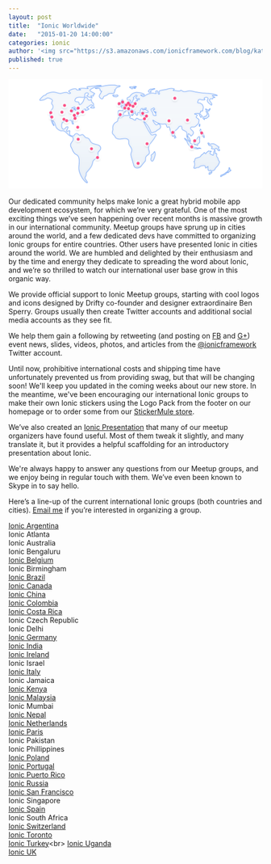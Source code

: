 ```yaml
---
layout: post
title:  "Ionic Worldwide"
date:   "2015-01-20 14:00:00"
categories: ionic
author: '<img src="https://s3.amazonaws.com/ionicframework.com/blog/katie-md.jpg" class="author-icon">Katie'
published: true
---
```


![Ionic Logos](/img/blog/community-header.png)

Our dedicated community helps make Ionic a great hybrid mobile app development ecosystem, for which we’re very grateful. One of the most exciting things we’ve seen happening over recent months is massive growth in our international community. Meetup groups have sprung up in cities around the world, and a few dedicated devs have committed to organizing Ionic groups for entire countries. Other users have presented Ionic in cities around the world. We are humbled and delighted by their enthusiasm and by the time and energy they dedicate to spreading the word about Ionic, and we’re so thrilled to watch our international user base grow in this organic way.

<!-- more --> 

We provide official support to Ionic Meetup groups, starting with cool logos and icons designed by Drifty co-founder and designer extraordinaire Ben Sperry. Groups usually then create Twitter accounts and additional social media accounts as they see fit. 

We help them gain a following by retweeting (and posting on [FB](https://www.facebook.com/ionicframework) and [G+](https://plus.google.com/u/1/b/112280728135675018538/+Ionicframework/posts)) event news, slides, videos, photos, and articles from the [@ionicframework](https://www.twitter.com/ionicframework) Twitter account.

Until now, prohibitive international costs and shipping time have unfortunately prevented us from providing swag, but that will be changing soon! We'll keep you updated in the coming weeks about our new store. In the meantime, we've been encouraging our international Ionic groups to make their own Ionic stickers using the Logo Pack from the footer on our homepage or to order some from our [StickerMule store](http://www.stickermule.com/user/1070630560/stickers).

We’ve also created an [Ionic Presentation](http://ionicframework.com/present-ionic/) that many of our meetup organizers have found useful. Most of them tweak it slightly, and many translate it, but it provides a helpful scaffolding for an introductory presentation about Ionic.

We're always happy to answer any questions from our Meetup groups, and we enjoy being in regular touch with them. We’ve even been known to Skype in to say hello.

Here’s a line-up of the current international Ionic groups (both countries and cities). [Email me](mailto:katie@drifty.com) if you’re interested in organizing a group.

[Ionic Argentina](https://twitter.com/IonicArgentina)<br>
Ionic Atlanta<br>
Ionic Australia<br>
Ionic Bengaluru<br>
[Ionic Belgium](https://twitter.com/IonicBE)<br>
Ionic Birmingham<br>
[Ionic Brazil](https://twitter.com/IonicBrazil)<br>
[Ionic Canada](https://twitter.com/IonicCanada)<br>
[Ionic China](https://twitter.com/IonicChina)<br>
[Ionic Colombia](https://twitter.com/IonicColombia)<br>
[Ionic Costa Rica](https://twitter.com/ionic_costarica)<br>
Ionic Czech Republic<br>
Ionic Delhi<br>
[Ionic Germany](https://twitter.com/ionicgermany)<br>
[Ionic India](https://twitter.com/ionicindia)<br>
[Ionic Ireland](https://twitter.com/ionic_Ireland)<br>
Ionic Israel<br>
[Ionic Italy](https://twitter.com/IonicItalia)<br>
Ionic Jamaica<br>
[Ionic Kenya](https://twitter.com/ionickenya)<br>
[Ionic Malaysia](https://twitter.com/IonicMalaysia)<br>
Ionic Mumbai<br>
[Ionic Nepal](https://twitter.com/ionicNepal)<br>
[Ionic Netherlands](https://twitter.com/IonicNederland)<br>
[Ionic Paris](https://twitter.com/IonicParis)<br>
Ionic Pakistan<br>
Ionic Phillippines<br>
[Ionic Poland](https://twitter.com/ionicpoland)<br>
[Ionic Portugal](https://twitter.com/IonicPortugal)<br>
[Ionic Puerto Rico](https://twitter.com/ionicpuertorico)<br>
[Ionic Russia](https://twitter.com/Ionic_ru)<br>
[Ionic San Francisco](http://www.meetup.com/Ionic-SF/)<br>
Ionic Singapore<br>
[Ionic Spain](https://twitter.com/ionicspain)<br>
Ionic South Africa<br>
[Ionic Switzerland](https://twitter.com/IonicSwiss)<br>
[Ionic Toronto](http://www.meetup.com/Ionic-Toronto/)<br>
[Ionic Turkey](https://twitter.com/IonicTurkey_)<br>
[Ionic Uganda](https://twitter.com/IonicUganda)<br>
[Ionic UK](https://twitter.com/IonicUK)<br>




